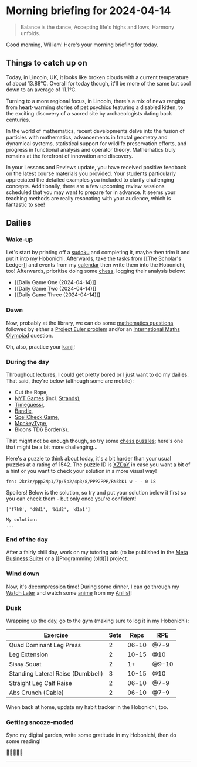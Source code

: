 # Morning briefing for 2024-04-14

> Balance is the dance,
> Accepting life's highs and lows,
> Harmony unfolds.

Good morning, William! Here's your morning briefing for today.

## Things to catch up on

Today, in Lincoln, UK, it looks like broken clouds with a current temperature of about 13.88°C. Overall for today though, it'll be more of the same but cool down to an average of 11.1°C.

Turning to a more regional focus, in Lincoln, there's a mix of news ranging from heart-warming stories of pet psychics featuring a disabled kitten, to the exciting discovery of a sacred site by archaeologists dating back centuries.

In the world of mathematics, recent developments delve into the fusion of particles with mathematics, advancements in fractal geometry and dynamical systems, statistical support for wildlife preservation efforts, and progress in functional analysis and operator theory. Mathematics truly remains at the forefront of innovation and discovery.

In your Lessons and Reviews update, you have received positive feedback on the latest course materials you provided. Your students particularly appreciated the detailed examples you included to clarify challenging concepts. Additionally, there are a few upcoming review sessions scheduled that you may want to prepare for in advance. It seems your teaching methods are really resonating with your audience, which is fantastic to see!

## Dailies

### Wake-up

Let's start by printing off a [sudoku](https://www.dailysudoku.com/sudoku/today.shtml) and completing it, maybe then trim it and put it into my Hobonichi. Afterwards, take the tasks from [[The Scholar's Ledger]] and events from my [calendar](https://calendar.google.com/calendar/u/0/r/week) then write them into the Hobonichi, too! Afterwards, prioritise doing some [chess](https://www.chess.com/play/online), logging their analysis below:

- [[Daily Game One (2024-04-14)]]
- [[Daily Game Two (2024-04-14)]]
- [[Daily Game Three (2024-04-14)]]

### Dawn

Now, probably at the library, we can do some [mathematics questions](数学の独学) followed by either a [Project Euler problem](https://projecteuler.net/archives) and/or an [International Maths Olympiad](obsidian://open?vault=content&file=IMO%20Questions%2Fmds%2Fmds) question.

Oh, also, practice your [kanji](https://www.wanikani.com/dashboard)!

### During the day

Throughout lectures, I could get pretty bored or I just want to do my dailies. That said, they're below (although some are mobile):

- Cut the Rope,
- [NYT Games](https://www.nytimes.com/crosswords) (incl. [Strands](https://www.nytimes.com/games/strands)),
- [Timeguessr](https://www.timeguessr.com),
- [Bandle](https://www.bandle.app),
- [SpellCheck Game](https://spellcheckgame.com),
- [MonkeyType](https://www.monkeytype.com),
- Bloons TD6 Border(s).

That might not be enough though, so try some [chess puzzles](https://www.chess.com/puzzles); here's one that might be a bit more challenging...

Here's a puzzle to think about today, it's a bit harder than your usual puzzles at a rating of 1542. The puzzle ID is [XZDaY](https://lichess.org/training/XZDaY) in case you want a bit of a hint or you want to check your solution in a more visual way!

```chessboard
fen: 2kr3r/ppp2Np1/7p/5p2/4p3/8/PPP2PPP/RN3bK1 w - - 0 18
```

Spoilers! Below is the solution, so try and put your solution below it first so you can check them - but only once you're confident!

```spoiler-block
['f7h8', 'd8d1', 'b1d2', 'd1a1']
```

```
My solution:
...
```

### End of the day

After a fairly chill day, work on my tutoring ads (to be published in the [Meta Business Suite](https://business.facebook.com/latest/home?business_id=1305042233632955&asset_id=104513289065682)) or a [[Programming (old)]] project.

### Wind down

Now, it's decompression time! During some dinner, I can go through my [Watch Later](https://www.youtube.com/playlist?list=WL) and watch some [anime](aniwave.to/home) from my [Anilist](https://anilist.co/user/unkokaeru/animelist)!

### Dusk

Wrapping up the day, go to the gym (making sure to log it in my Hobonichi):

| Exercise                                   | Sets | Reps   | RPE   |
| ------------------------------------------ | ---- | ------ | ----- |
| Quad Dominant Leg Press           | 2    | 06-10  | @7-9  |
| Leg Extension                     | 2    | 10-15  | @10   |
| Sissy Squat                       | 2    | 1+     | @9-10 |
| Standing Lateral Raise (Dumbbell) | 3    | 10-15  | @10   |
| Straight Leg Calf Raise           | 2    | 06-10  | @7-9  |
| Abs Crunch (Cable)                | 2    | 06-10  | @7-9  |

When back at home, update my habit tracker in the Hobonichi, too.

### Getting snooze-moded

Sync my digital garden, write some gratitude in my Hobonichi, then do some reading!

🎉🌟🍀🌈🦄

---
